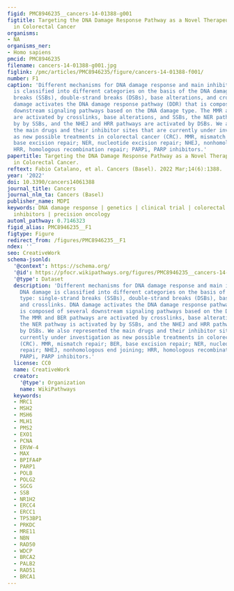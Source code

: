 ```yaml
---
figid: PMC8946235__cancers-14-01388-g001
figtitle: Targeting the DNA Damage Response Pathway as a Novel Therapeutic Strategy
  in Colorectal Cancer
organisms:
- NA
organisms_ner:
- Homo sapiens
pmcid: PMC8946235
filename: cancers-14-01388-g001.jpg
figlink: /pmc/articles/PMC8946235/figure/cancers-14-01388-f001/
number: F1
caption: 'Different mechanisms for DNA damage response and main inhibitors. DNA damage
  is classified into different categories on the basis of the DNA damage type: single-strand
  breaks (SSBs), double-strand breaks (DSBs), base alterations, and crosslinks. DNA
  damage activates the DNA damage response pathway (DDR) that is composed of several
  downstream signaling pathways based on the DNA damage type. The MMR and BER pathways
  are activated by crosslinks, base alterations, and SSBs, the NER pathway is activated
  by by SSBs, and the NHEJ and HRR pathways are activated by DSBs. We also represented
  the main drugs and their inhibitor sites that are currently under investigation
  as new possible treatments in colorectal cancer (CRC). MMR, mismatch repair; BER,
  base excision repair; NER, nucleotide excision repair; NHEJ, nonhomologous end joining;
  HRR, homologous recombination repair; PARPi, PARP inhibitors.'
papertitle: Targeting the DNA Damage Response Pathway as a Novel Therapeutic Strategy
  in Colorectal Cancer.
reftext: Fabio Catalano, et al. Cancers (Basel). 2022 Mar;14(6):1388.
year: '2022'
doi: 10.3390/cancers14061388
journal_title: Cancers
journal_nlm_ta: Cancers (Basel)
publisher_name: MDPI
keywords: DNA damage response | genetics | clinical trial | colorectal cancer | PARP
  inhibitors | precision oncology
automl_pathway: 0.7146323
figid_alias: PMC8946235__F1
figtype: Figure
redirect_from: /figures/PMC8946235__F1
ndex: ''
seo: CreativeWork
schema-jsonld:
  '@context': https://schema.org/
  '@id': https://pfocr.wikipathways.org/figures/PMC8946235__cancers-14-01388-g001.html
  '@type': Dataset
  description: 'Different mechanisms for DNA damage response and main inhibitors.
    DNA damage is classified into different categories on the basis of the DNA damage
    type: single-strand breaks (SSBs), double-strand breaks (DSBs), base alterations,
    and crosslinks. DNA damage activates the DNA damage response pathway (DDR) that
    is composed of several downstream signaling pathways based on the DNA damage type.
    The MMR and BER pathways are activated by crosslinks, base alterations, and SSBs,
    the NER pathway is activated by by SSBs, and the NHEJ and HRR pathways are activated
    by DSBs. We also represented the main drugs and their inhibitor sites that are
    currently under investigation as new possible treatments in colorectal cancer
    (CRC). MMR, mismatch repair; BER, base excision repair; NER, nucleotide excision
    repair; NHEJ, nonhomologous end joining; HRR, homologous recombination repair;
    PARPi, PARP inhibitors.'
  license: CC0
  name: CreativeWork
  creator:
    '@type': Organization
    name: WikiPathways
  keywords:
  - MRC1
  - MSH2
  - MSH6
  - MLH1
  - PMS2
  - EXO1
  - PCNA
  - ERVW-4
  - MAX
  - BPIFA4P
  - PARP1
  - POLB
  - POLG2
  - SGCG
  - SSB
  - NR1H2
  - ERCC4
  - ERCC1
  - TP53BP1
  - PRKDC
  - MRE11
  - NBN
  - RAD50
  - WDCP
  - BRCA2
  - PALB2
  - RAD51
  - BRCA1
---
```

